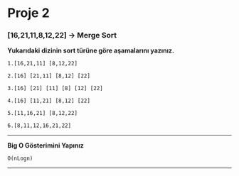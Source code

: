 # Proje 2

### **[16,21,11,8,12,22] -> Merge Sort**

**Yukarıdaki dizinin sort türüne göre aşamalarını yazınız.**
```
1.[16,21,11] [8,12,22]

2.[16] [21,11] [8,12] [22]

3.[16] [21] [11] [8] [12] [22]

4.[16] [11,21] [8,12] [22]

5.[11,16,21] [8,12,22]

6.[8,11,12,16,21,22]
```
---
**Big O Gösterimini Yapınız**
```
O(nLogn)

```
---


